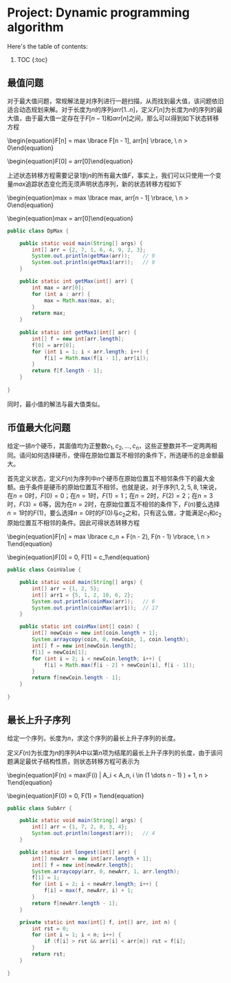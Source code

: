 # Project: Dynamic programming algorithm

Here's the table of contents:

1. TOC
{:toc}

## 最值问题

对于最大值问题，常规解法是对序列进行一趟扫描，从而找到最大值，该问题依旧适合动态规划来解。对于长度为$n$的序列$arr[1..n]$，定义$F[n]$为长度为$n$的序列的最大值，由于最大值一定存在于$F[n - 1]$和$arr[n]$之间，那么可以得到如下状态转移方程

\begin{equation}F[n] = max \lbrace F[n - 1], arr[n] \rbrace, \ n > 0\end{equation}

\begin{equation}F[0] = arr[0]\end{equation}

上述状态转移方程需要记录$1$到$n$的所有最大值$F$，事实上，我们可以只使用一个变量$max$追踪状态变化而无须声明状态序列，新的状态转移方程如下

\begin{equation}max = max \lbrace max, arr[n - 1] \rbrace, \ n > 0\end{equation}

\begin{equation}max = arr[0]\end{equation}

```java
public class DpMax {

    public static void main(String[] args) {
        int[] arr = {2, 7, 1, 6, 4, 9, 2, 3};
        System.out.println(getMax(arr));    // 9
        System.out.println(getMax1(arr));   // 9
    }

    public static int getMax(int[] arr) {
        int max = arr[0];
        for (int a : arr) {
            max = Math.max(max, a);
        }
        return max;
    }
    
    public static int getMax1(int[] arr) {
        int[] f = new int[arr.length];
        f[0] = arr[0];
        for (int i = 1; i < arr.length; i++) {
            f[i] = Math.max(f[i - 1], arr[i]);
        }
        return f[f.length - 1];
    }
    
}
```

同时，最小值的解法与最大值类似。

## 币值最大化问题

给定一排$n$个硬币，其面值均为正整数$c_1, c_2, \dots , c_n$，这些正整数并不一定两两相同。请问如何选择硬币，使得在原始位置互不相邻的条件下，所选硬币的总金额最大。

首先定义状态，定义$F(n)$为序列中$n$个硬币在原始位置互不相邻条件下的最大金额。由于条件是硬币的原始位置互不相邻，也就是说，对于序列$1, 2, 5, 8, 1$来说，在$n = 0$时，$F(0) = 0$；在$n = 1$时，$F(1) = 1$；在$n = 2$时，$F(2) = 2$；在$n = 3$时，$F(3) = 6$等，因为在$n = 2$时，在原始位置互不相邻的条件下，$F(n)$要么选择$n = 1$时的$F(1)$，要么选择$n = 0$时的$F(0)$与$c_2$之和，只有这么做，才能满足$c_1$和$c_2$原始位置互不相邻的条件。因此可得状态转移方程

\begin{equation}F[n] = max \lbrace c_n + F(n - 2), F(n - 1) \rbrace, \ n > 1\end{equation}

\begin{equation}F[0] = 0, F[1] = c_1\end{equation}

```java
public class CoinValue {

    public static void main(String[] args) {
        int[] arr = {1, 2, 5};
        int[] arr1 = {5, 1, 2, 10, 6, 2};
        System.out.println(coinMax(arr));   // 6
        System.out.println(coinMax(arr1));  // 17
    }

    public static int coinMax(int[] coin) {
        int[] newCoin = new int[coin.length + 1];
        System.arraycopy(coin, 0, newCoin, 1, coin.length);
        int[] f = new int[newCoin.length];
        f[1] = newCoin[1];
        for (int i = 2; i < newCoin.length; i++) {
            f[i] = Math.max(f[i - 2] + newCoin[i], f[i - 1]);
        }
        return f[newCoin.length - 1];
    }
    
}
```

## 最长上升子序列

给定一个序列，长度为$n$，求这个序列的最长上升子序列的长度。

定义$F(n)$为长度为$n$的序列$A$中以第$n$项为结尾的最长上升子序列的长度，由于该问题满足最优子结构性质，则状态转移方程可表示为

\begin{equation}F(n) = max(F(i) \| A_i < A_n, i \in (1 \dots n - 1) ) + 1, n > 1\end{equation}

\begin{equation}F(0) = 0, F(1) = 1\end{equation}

```java
public class SubArr {

    public static void main(String[] args) {
        int[] arr = {1, 7, 2, 8, 3, 4};
        System.out.println(longest(arr));   // 4
    }

    public static int longest(int[] arr) {
        int[] newArr = new int[arr.length + 1];
        int[] f = new int[newArr.length];
        System.arraycopy(arr, 0, newArr, 1, arr.length);
        f[1] = 1;
        for (int i = 2; i < newArr.length; i++) {
            f[i] = max(f, newArr, i) + 1;
        }
        return f[newArr.length - 1];
    }

    private static int max(int[] f, int[] arr, int n) {
        int rst = 0;
        for (int i = 1; i < n; i++) {
            if (f[i] > rst && arr[i] < arr[n]) rst = f[i];
        }
        return rst;
    }
    
}
```
